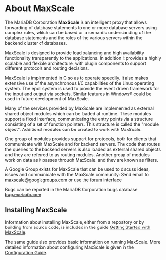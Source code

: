 # About MaxScale
The MariaDB Corporation **MaxScale** is an intelligent proxy that allows forwarding of database statements to one or more database servers using complex rules, which can be based on a semantic understanding of the database statements and the roles of the various servers within the backend cluster of databases.

MaxScale is designed to provide load balancing and high availability functionality transparently to the applications. In addition it provides a highly scalable and flexible architecture, with plugin components to support different protocols and routing decisions.

MaxScale is implemented in C so as to operate speedily. It also makes extensive use of the asynchronous I/O capabilities of the Linux operating system. The epoll system is used to provide the event driven framework for the input and output via sockets. Similar features in Windows&reg; could be used in future development of MaxScale.

Many of the services provided by MaxScale are implemented as external shared object modules which can be loaded at runtime. These modules support a fixed interface, communicating the entry points via a structure consisting of a set of function pointers. This structure is called the "module object". Additional modules can be created to work with MaxScale.

One group of modules provides support for protocols, both for clients that communicate with MaxScale and for backend servers. The code that routes the queries to the backend servers is also loaded as external shared objects and they are referred to as routing modules. Another group of modules work on data as it passes through MaxScale, and they are known as filters.

A Google Group exists for MaxScale that can be used to discuss ideas, issues and communicate with the MaxScale community:
Send email to [maxscale@googlegroups.com](mailto:maxscale@googlegroups.com)
	or use the [forum](http://groups.google.com/forum/#!forum/maxscale) interface
	
Bugs can be reported in the MariaDB Corporation bugs database
	[bug.mariadb.com](http://bugs.mariadb.com)

## Installing MaxScale
Information about installing MaxScale, either from a repository or by building from source code, is included in the guide [Getting Started with MaxScale](/Documentation/Getting-Started/Getting-Started-With-MaxScale.md).

The same guide also provides basic information on running MaxScale. More detailed information about configuring MaxScale is given in the [Configuration Guide](/Documentation/Getting-Started/Configuration-Guide.md).

